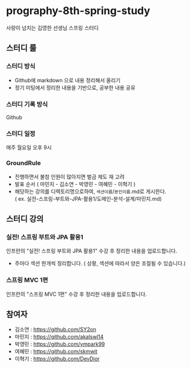 # prography-8th-spring-study

사랑이 넘치는 김영한 선생님 스프링 스터디

## 스터디 룰

### 스터디 방식

- Github에 markdown 으로 내용 정리해서 올리기
- 정기 미팅에서 정리한 내용을 기반으로, 공부한 내용 공유

### 스터디 기록 방식

Github

### 스터디 일정

매주 월요일 오후 9시

### GroundRule

- 진행하면서 불참 인원이 많아지면 벌금 제도 재 고려
- 발표 순서 ( 마민지 - 김소연 - 박영민 - 여혜민 - 이혁기 )
- 해당하는 강의를 디렉토리명으로하여, `섹션이름`/`본인이름`.md로 게시한다.  
  ( ex. 실전-스프링-부트와-JPA-활용1/도메인-분석-설계/마민지.md)

## 스터디 강의

### 실전! 스프링 부트와 JPA 활용1

인프런의 "실전! 스프링 부트와 JPA 활용1" 수강 후 정리한 내용을 업로드합니다.

- 주마다 섹션 한개씩 정리합니다. ( 상황, 섹션에 따라서 양은 조절될 수 있습니다.)

### 스프링 MVC 1편

인프런의 "스프링 MVC 1편" 수강 후 정리한 내용을 업로드합니다.

## 참여자

- 김소연 : https://github.com/SY2on
- 마민지 : https://github.com/akalswl14
- 박영민 : https://github.com/ympark99
- 여혜민 : https://github.com/skmwit
- 이혁기 : https://github.com/DevDior
